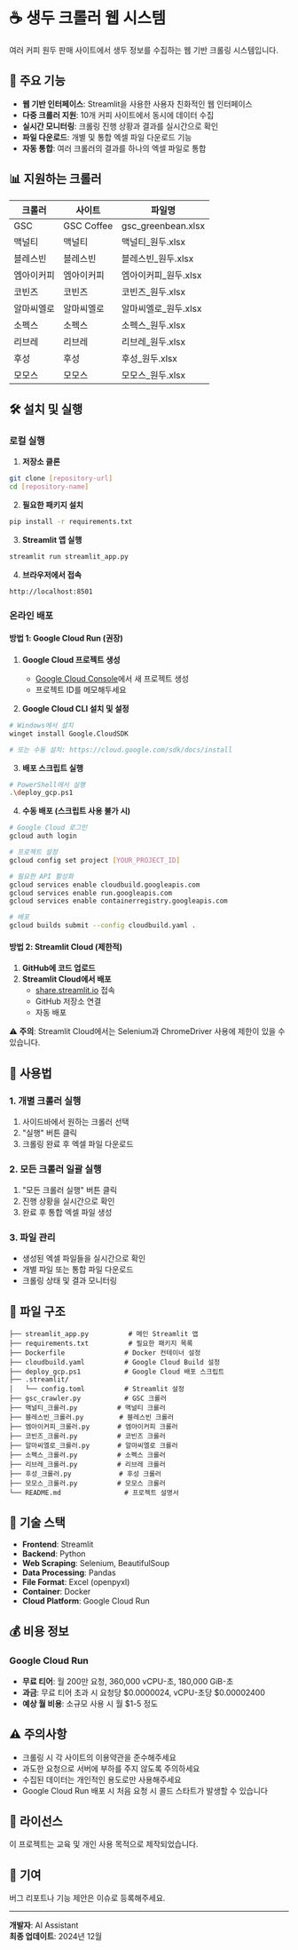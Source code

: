 # ☕ 생두 크롤러 웹 시스템

여러 커피 원두 판매 사이트에서 생두 정보를 수집하는 웹 기반 크롤링 시스템입니다.

## 🚀 주요 기능

- **웹 기반 인터페이스**: Streamlit을 사용한 사용자 친화적인 웹 인터페이스
- **다중 크롤러 지원**: 10개 커피 사이트에서 동시에 데이터 수집
- **실시간 모니터링**: 크롤링 진행 상황과 결과를 실시간으로 확인
- **파일 다운로드**: 개별 및 통합 엑셀 파일 다운로드 기능
- **자동 통합**: 여러 크롤러의 결과를 하나의 엑셀 파일로 통합

## 📊 지원하는 크롤러

| 크롤러 | 사이트 | 파일명 |
|--------|--------|--------|
| GSC | GSC Coffee | gsc_greenbean.xlsx |
| 맥널티 | 맥널티 | 맥널티_원두.xlsx |
| 블레스빈 | 블레스빈 | 블레스빈_원두.xlsx |
| 엠아이커피 | 엠아이커피 | 엠아이커피_원두.xlsx |
| 코빈즈 | 코빈즈 | 코빈즈_원두.xlsx |
| 알마씨엘로 | 알마씨엘로 | 알마씨엘로_원두.xlsx |
| 소펙스 | 소펙스 | 소펙스_원두.xlsx |
| 리브레 | 리브레 | 리브레_원두.xlsx |
| 후성 | 후성 | 후성_원두.xlsx |
| 모모스 | 모모스 | 모모스_원두.xlsx |

## 🛠️ 설치 및 실행

### 로컬 실행

1. **저장소 클론**
```bash
git clone [repository-url]
cd [repository-name]
```

2. **필요한 패키지 설치**
```bash
pip install -r requirements.txt
```

3. **Streamlit 앱 실행**
```bash
streamlit run streamlit_app.py
```

4. **브라우저에서 접속**
```
http://localhost:8501
```

### 온라인 배포

#### 방법 1: Google Cloud Run (권장)

1. **Google Cloud 프로젝트 생성**
   - [Google Cloud Console](https://console.cloud.google.com/)에서 새 프로젝트 생성
   - 프로젝트 ID를 메모해두세요

2. **Google Cloud CLI 설치 및 설정**
```bash
# Windows에서 설치
winget install Google.CloudSDK

# 또는 수동 설치: https://cloud.google.com/sdk/docs/install
```

3. **배포 스크립트 실행**
```bash
# PowerShell에서 실행
.\deploy_gcp.ps1
```

4. **수동 배포 (스크립트 사용 불가 시)**
```bash
# Google Cloud 로그인
gcloud auth login

# 프로젝트 설정
gcloud config set project [YOUR_PROJECT_ID]

# 필요한 API 활성화
gcloud services enable cloudbuild.googleapis.com
gcloud services enable run.googleapis.com
gcloud services enable containerregistry.googleapis.com

# 배포
gcloud builds submit --config cloudbuild.yaml .
```

#### 방법 2: Streamlit Cloud (제한적)

1. **GitHub에 코드 업로드**
2. **Streamlit Cloud에서 배포**
   - [share.streamlit.io](https://share.streamlit.io) 접속
   - GitHub 저장소 연결
   - 자동 배포

⚠️ **주의**: Streamlit Cloud에서는 Selenium과 ChromeDriver 사용에 제한이 있을 수 있습니다.

## 📖 사용법

### 1. 개별 크롤러 실행
1. 사이드바에서 원하는 크롤러 선택
2. "실행" 버튼 클릭
3. 크롤링 완료 후 엑셀 파일 다운로드

### 2. 모든 크롤러 일괄 실행
1. "모든 크롤러 실행" 버튼 클릭
2. 진행 상황을 실시간으로 확인
3. 완료 후 통합 엑셀 파일 생성

### 3. 파일 관리
- 생성된 엑셀 파일들을 실시간으로 확인
- 개별 파일 또는 통합 파일 다운로드
- 크롤링 상태 및 결과 모니터링

## 📁 파일 구조

```
├── streamlit_app.py          # 메인 Streamlit 앱
├── requirements.txt          # 필요한 패키지 목록
├── Dockerfile               # Docker 컨테이너 설정
├── cloudbuild.yaml          # Google Cloud Build 설정
├── deploy_gcp.ps1           # Google Cloud 배포 스크립트
├── .streamlit/
│   └── config.toml          # Streamlit 설정
├── gsc_crawler.py           # GSC 크롤러
├── 맥널티_크롤러.py          # 맥널티 크롤러
├── 블레스빈_크롤러.py         # 블레스빈 크롤러
├── 엠아이커피_크롤러.py       # 엠아이커피 크롤러
├── 코빈즈_크롤러.py          # 코빈즈 크롤러
├── 알마씨엘로_크롤러.py       # 알마씨엘로 크롤러
├── 소펙스_크롤러.py          # 소펙스 크롤러
├── 리브레_크롤러.py          # 리브레 크롤러
├── 후성_크롤러.py            # 후성 크롤러
├── 모모스_크롤러.py          # 모모스 크롤러
└── README.md                # 프로젝트 설명서
```

## 🔧 기술 스택

- **Frontend**: Streamlit
- **Backend**: Python
- **Web Scraping**: Selenium, BeautifulSoup
- **Data Processing**: Pandas
- **File Format**: Excel (openpyxl)
- **Container**: Docker
- **Cloud Platform**: Google Cloud Run

## 💰 비용 정보

### Google Cloud Run
- **무료 티어**: 월 200만 요청, 360,000 vCPU-초, 180,000 GiB-초
- **과금**: 무료 티어 초과 시 요청당 $0.0000024, vCPU-초당 $0.00002400
- **예상 월 비용**: 소규모 사용 시 월 $1-5 정도

## ⚠️ 주의사항

- 크롤링 시 각 사이트의 이용약관을 준수해주세요
- 과도한 요청으로 서버에 부하를 주지 않도록 주의하세요
- 수집된 데이터는 개인적인 용도로만 사용해주세요
- Google Cloud Run 배포 시 처음 요청 시 콜드 스타트가 발생할 수 있습니다

## 📝 라이선스

이 프로젝트는 교육 및 개인 사용 목적으로 제작되었습니다.

## 🤝 기여

버그 리포트나 기능 제안은 이슈로 등록해주세요.

---

**개발자**: AI Assistant  
**최종 업데이트**: 2024년 12월 